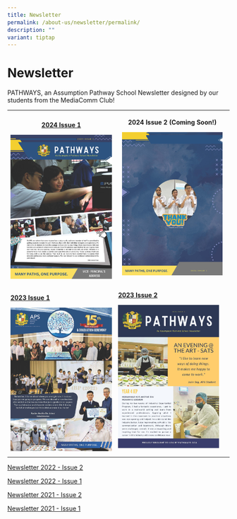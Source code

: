 ```yaml
---
title: Newsletter
permalink: /about-us/newsletter/permalink/
description: ""
variant: tiptap
---
```

<h1>Newsletter</h1>
<p>PATHWAYS, an Assumption Pathway School Newsletter designed by our students
from the MediaComm Club!</p>
<p></p>
<table style="minWidth: 50px">
<colgroup>
<col>
<col>
</colgroup>
<tbody>
<tr>
<th rowspan="1" colspan="1">
<p><a href="https://online.fliphtml5.com/qytgd/rzon/" rel="noopener nofollow" target="_blank">2024 Issue 1</a>
</p><a class="isomer-image-wrapper" href="https://online.fliphtml5.com/qytgd/rzon/"><img style="width: 100%" height="auto" width="100%" alt="" src="/images/2024_Newsletter_by_MediaComm__Version_1__Page_1.jpg"></a>
</th>
<th rowspan="1" colspan="1">
<p>2024 Issue 2 (Coming Soon!)</p>
<div class="isomer-image-wrapper">
<img style="width: 93%;" height="auto" width="100%" alt="" src="/images/2024_Newsletter_by_MediaComm__Version_1__Page_9.jpg">
</div>
<p></p>
</th>
</tr>
<tr>
<td rowspan="1" colspan="1">
<p><strong><a href="https://online.fliphtml5.com/qytgd/gpmu/" rel="noopener nofollow" target="_blank">2023 Issue 1</a></strong>
</p><a class="isomer-image-wrapper" href="https://online.fliphtml5.com/qytgd/gpmu/"><img style="width: 100%" height="auto" width="100%" alt="" src="/images/2023_aps_newsletter_issue_1_Page_1.jpg"></a>
</td>
<td rowspan="1" colspan="1">
<p><strong><a href="https://online.fliphtml5.com/qytgd/qxhn/" rel="noopener nofollow" target="_blank">2023 Issue 2</a></strong>
</p><a class="isomer-image-wrapper" href="https://online.fliphtml5.com/qytgd/qxhn/"><img style="width: 93%;" height="auto" width="100%" alt="" src="/images/newsletter_2023_issue_2_Page_01.jpg"></a>
<p></p>
</td>
</tr>
</tbody>
</table>
<p></p>
<p><a href="https://www.youtube.com/embed/XEmA-Ws6gQo" rel="noopener nofollow" target="_blank">Newsletter 2022 - Issue 2</a>
</p>
<p><a href="https://www.aps.edu.sg/files/Newsletter/aps%20newsletter%202022%20issue%201.pdf" rel="noopener nofollow" target="_blank">Newsletter 2022 - Issue 1</a>
</p>
<p><a href="https://www.aps.edu.sg/files/Newsletter/aps%20newsletter%202021%20issue%202.pdf" rel="noopener nofollow" target="_blank">Newsletter 2021 - Issue 2</a>
</p>
<p><a href="https://www.aps.edu.sg/files/Newsletter/aps%20newsletter%202021%20issue%201.pdf" rel="noopener nofollow" target="_blank">Newsletter 2021 - Issue 1</a>
</p>
<h5></h5>
<p></p>